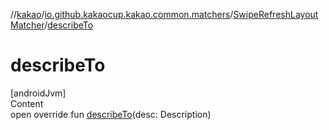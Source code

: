 //[kakao](../../../index.md)/[io.github.kakaocup.kakao.common.matchers](../index.md)/[SwipeRefreshLayoutMatcher](index.md)/[describeTo](describe-to.md)



# describeTo  
[androidJvm]  
Content  
open override fun [describeTo](describe-to.md)(desc: Description)  



